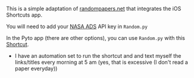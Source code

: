 This is a simple adaptation of [randompapers.net](http://randompapers.net) that integrates the iOS Shortcuts app.

You will need to add your [NASA ADS](https://ui.adsabs.harvard.edu/help/api/) API key in `Random.py`

In the Pyto app (there are other options), you can use `Random.py` with this [Shortcut](https://www.icloud.com/shortcuts/a6261711adc245a78a06d910131dcc84).
- I have an automation set to run the shortcut and and text myself the links/titles every morning at 5 am (yes, that is excessive (I don't read a paper everyday))
